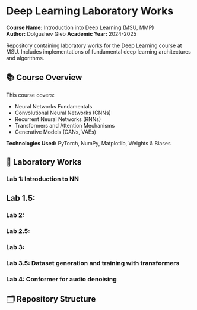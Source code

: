 # Deep Learning Laboratory Works  
**Course Name:** Introduction into Deep Learning (MSU, MMP)  
**Author:** Dolgushev Gleb
**Academic Year:** 2024-2025

Repository containing laboratory works for the Deep Learning course at MSU. Includes implementations of fundamental deep learning architectures and algorithms.

## 📚 Course Overview
This course covers:
- Neural Networks Fundamentals
- Convolutional Neural Networks (CNNs)
- Recurrent Neural Networks (RNNs)
- Transformers and Attention Mechanisms
- Generative Models (GANs, VAEs)

**Technologies Used:** PyTorch, NumPy, Matplotlib, Weights & Biases

## 🧪 Laboratory Works

### Lab 1: Introduction to NN

## Lab 1.5: 

### Lab 2:

### Lab 2.5: 

### Lab 3: 

### Lab 3.5: Dataset generation and training with transformers

### Lab 4: Conformer for audio denoising

## 🗂 Repository Structure

